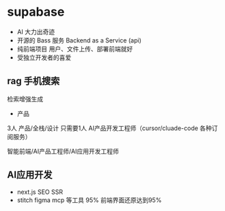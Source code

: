 # supabase

- AI 大力出奇迹
- 开源的 Bass 服务
    Backend as a Service (api)
- 纯前端项目
    用户、文件上传、部署前端就好 
- 受独立开发者的喜爱

## rag 手机搜索
检索增强生成
- 产品

3人 产品/全栈/设计
只需要1人 AI产品开发工程师（cursor/cluade-code 各种订阅服务）

智能前端/AI产品工程师/AI应用开发工程师

## AI应用开发
- next.js  SEO  SSR
- stitch figma mcp 等工具
    95% 前端界面还原达到95%